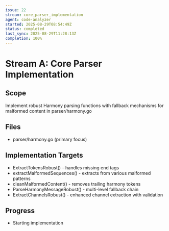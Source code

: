 ```yaml
---
issue: 22
stream: core_parser_implementation
agent: code-analyzer
started: 2025-08-29T08:54:49Z
status: completed
last_sync: 2025-08-29T11:28:13Z
completion: 100%
---
```


# Stream A: Core Parser Implementation

## Scope
Implement robust Harmony parsing functions with fallback mechanisms for malformed content in parser/harmony.go

## Files
- parser/harmony.go (primary focus)

## Implementation Targets
- ExtractTokensRobust() - handles missing end tags
- extractMalformedSequences() - extracts from various malformed patterns  
- cleanMalformedContent() - removes trailing harmony tokens
- ParseHarmonyMessageRobust() - multi-level fallback chain
- ExtractChannelsRobust() - enhanced channel extraction with validation

## Progress
- Starting implementation